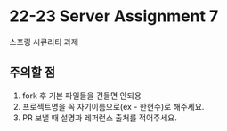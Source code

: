 # 22-23 Server Assignment 7

스프링 시큐리티 과제

## 주의할 점

1. fork 후 기본 파일들을 건들면 안되용
2. 프로젝트명을 꼭 자기이름으로(ex - 한현수)로 해주세요.
3. PR 보낼 때 설명과 레퍼런스 출처를 적어주세요.